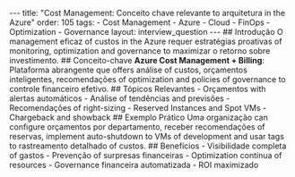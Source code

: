 --- title: "Cost Management: Conceito chave relevante to arquitetura in the Azure" order: 105 tags: - Cost Management - Azure - Cloud - FinOps - Optimization - Governance layout: interview_question --- ## Introdução O management eficaz of custos in the Azure requer estratégias proativas of monitoring, optimization and governance to maximizar o retorno sobre investimento. ## Conceito-chave **Azure Cost Management + Billing**: Plataforma abrangente que offers análise of custos, orçamentos inteligentes, recomendações of optimization and policies of governance to controle financeiro efetivo. ## Tópicos Relevantes - Orçamentos with alertas automáticos - Análise of tendências and previsões - Recomendações of right-sizing - Reserved Instances and Spot VMs - Chargeback and showback ## Exemplo Prático Uma organização can configure orçamentos por departamento, receber recomendações of reservas, implement auto-shutdown to VMs of development and usar tags to rastreamento detalhado of custos. ## Benefícios - Visibilidade completa of gastos - Prevenção of surpresas financeiras - Optimization contínua of resources - Governance financeira automatizada - ROI maximizado